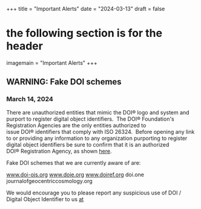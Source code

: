 +++
title = "Important Alerts"
date = "2024-03-13"
draft = false
# the following section is for the header
imagemain = "Important Alerts"
+++

## WARNING: Fake DOI schemes

### March 14, 2024

There are unauthorized entities that mimic the DOI® logo and system and purport to register digital object identifiers.  The DOI® Foundation's Registration Agencies are the only entities authorized to issue DOI® identifiers that comply with ISO 26324.  Before opening any link to or providing any information to any organization purporting to register digital object identifiers be sure to confirm that it is an authorized DOI® Registration Agency, as shown [here](/the-community/existing-registration-agencies/).

Fake DOI schemes that we are currently aware of are:

www.doi-ojs.org 
www.doie.org 
www.doiref.org
doi.one 
journalofgeocentriccosmology.org 


We would encourage you to please report any suspicious use of DOI / Digital Object Identifier to us [at](mailto:info@doi.org)
